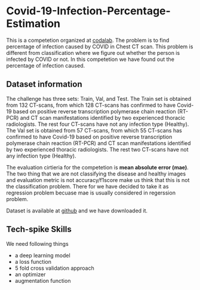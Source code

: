 # Covid-19-Infection-Percentage-Estimation

This is a competetion organized at [codalab](https://competitions.codalab.org/competitions/35575#learn_the_details-evaluation). The problem is to find percentage of infection caused by COVID in Chest CT scan. This problem is different from classification where we figure out whether the person is infected by COVID or not. In this competetion we have found out the percentage of infection caused. 

## Dataset information
The challenge has three sets: Train, Val, and Test. The Train set is obtained from 132 CT-scans, from which 128 CT-scans has confirmed to have Covid-19 based on positive reverse transcription polymerase chain reaction (RT-PCR) and CT scan manifestations identified by two experienced thoracic radiologists. The rest four CT-scans have not any infection type (Healthy). The Val set is obtained from 57 CT-scans, from which 55 CT-scans has confirmed to have Covid-19 based on positive reverse transcription polymerase chain reaction (RT-PCR) and CT scan manifestations identified by two experienced thoracic radiologists. The rest two CT-scans have not any infection type (Healthy).

The evaluation cirtieria for the competetion is **mean absolute error (mae)**. The two thing that we are not classifying the disease and healthy images and evaluation metric is not accuracy/f1score make us think that this is not the classification problem. There for we have decided to take it as regression problem becuase mae is usually considered in regerssion problem.

Dataset is available at [github](https://github.com/faresbougourzi/Covid-19-Infection-Percentage-Estimation-Challenge) and we have downloaded it. 

## Tech-spike Skills
We need following things
* a deep learning model
* a loss function
* 5 fold cross validation approach
* an optimizer
* augmentation function
